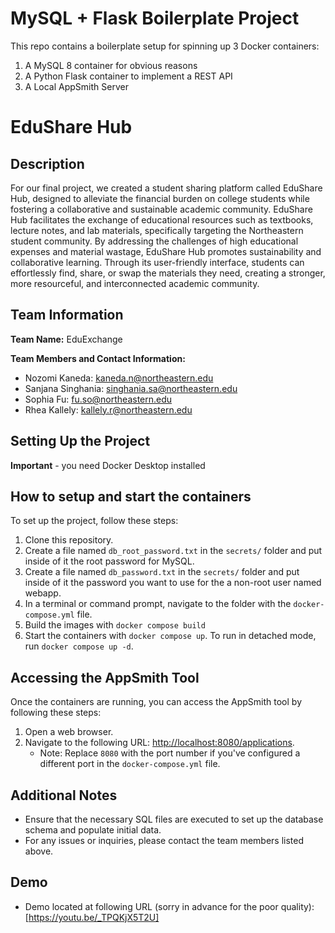 # MySQL + Flask Boilerplate Project

This repo contains a boilerplate setup for spinning up 3 Docker containers: 
1. A MySQL 8 container for obvious reasons
1. A Python Flask container to implement a REST API
1. A Local AppSmith Server

# EduShare Hub

## Description

For our final project, we created a student sharing platform called EduShare Hub, designed to alleviate the financial burden on college students while fostering a collaborative and sustainable academic community. EduShare Hub facilitates the exchange of educational resources such as textbooks, lecture notes, and lab materials, specifically targeting the Northeastern student community. By addressing the challenges of high educational expenses and material wastage, EduShare Hub promotes sustainability and collaborative learning. Through its user-friendly interface, students can effortlessly find, share, or swap the materials they need, creating a stronger, more resourceful, and interconnected academic community.

## Team Information

**Team Name:** EduExchange

**Team Members and Contact Information:**

- Nozomi Kaneda: kaneda.n@northeastern.edu
- Sanjana Singhania: singhania.sa@northeastern.edu
- Sophia Fu: fu.so@northeastern.edu
- Rhea Kallely: kallely.r@northeastern.edu

## Setting Up the Project
**Important** - you need Docker Desktop installed
 ## How to setup and start the containers

To set up the project, follow these steps:

1. Clone this repository.  
1. Create a file named `db_root_password.txt` in the `secrets/` folder and put inside of it the root password for MySQL. 
1. Create a file named `db_password.txt` in the `secrets/` folder and put inside of it the password you want to use for the a non-root user named webapp. 
1. In a terminal or command prompt, navigate to the folder with the `docker-compose.yml` file.  
1. Build the images with `docker compose build`
1. Start the containers with `docker compose up`.  To run in detached mode, run `docker compose up -d`. 

## Accessing the AppSmith Tool

Once the containers are running, you can access the AppSmith tool by following these steps:

1. Open a web browser.
2. Navigate to the following URL: [http://localhost:8080/applications](http://localhost:8080/applications).
   - Note: Replace `8080` with the port number if you've configured a different port in the `docker-compose.yml` file.

## Additional Notes

- Ensure that the necessary SQL files are executed to set up the database schema and populate initial data.
- For any issues or inquiries, please contact the team members listed above.

## Demo
- Demo located at following URL (sorry in advance for the poor quality): [https://youtu.be/_TPQKjX5T2U]

